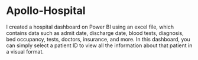 # Apollo-Hospital

I created a hospital dashboard on Power BI using an excel file, which contains data such as admit date, discharge date, blood tests, diagnosis, bed occupancy, tests, doctors, insurance, and more. In this dashboard, you can simply select a patient ID to view all the information about that patient in a visual format.
